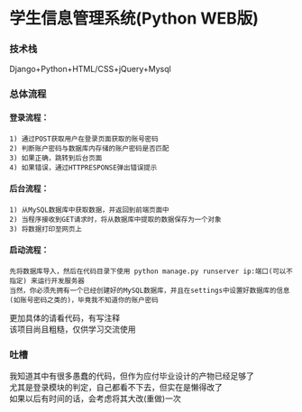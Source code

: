 # 学生信息管理系统(Python WEB版)


### 技术栈
 Django+Python+HTML/CSS+jQuery+Mysql
 
### 总体流程
  #### 登录流程：<br>
    1) 通过POST获取用户在登录页面获取的账号密码
    2) 判断账户密码与数据库内存储的账户密码是否匹配
    3) 如果正确，跳转到后台页面
    4) 如果错误，通过HTTPRESPONSE弹出错误提示
  #### 后台流程：<br>
    1) 从MySQL数据库中获取数据，并返回到前端页面中
    2) 当程序接收到GET请求时，将从数据库中提取的数据保存为一个对象
    3) 将数据打印至网页上
  #### 启动流程：<br>
    先将数据库导入，然后在代码目录下使用 python manage.py runserver ip:端口(可以不指定) 来运行开发服务器
    当然，你必须先拥有一个已经创建好的MySQL数据库，并且在settings中设置好数据库的信息(如账号密码之类的)，毕竟我不知道你的账户密码

  更加具体的请看代码，有写注释<br>
  该项目尚且粗糙，仅供学习交流使用<br>
  
### 吐槽
我知道其中有很多愚蠢的代码，但作为应付毕业设计的产物已经足够了<br>
尤其是登录模块的判定，自己都看不下去，但实在是懒得改了<br>
如果以后有时间的话，会考虑将其大改(重做)一次<br>


